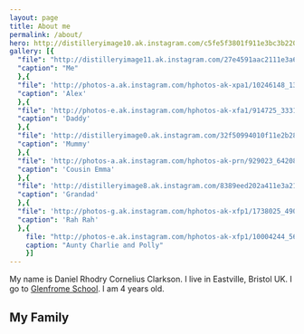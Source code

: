```yaml
---
layout: page
title: About me
permalink: /about/
hero: http://distilleryimage10.ak.instagram.com/c5fe5f3801f911e3bc3b22000ae80efa_7.jpg
gallery: [{
  "file": "http://distilleryimage11.ak.instagram.com/27e4591aac2111e3a6680e0368da678b_8.jpg",
  "caption": "Me"
  },{
  "file": 'http://photos-a.ak.instagram.com/hphotos-ak-xpa1/10246148_1390488011234672_2037671566_n.jpg',
  "caption": 'Alex'
  },{
  "file": 'http://photos-e.ak.instagram.com/hphotos-ak-xfa1/914725_333162533500844_2093747751_n.jpg',
  "caption": 'Daddy'
  },{
  "file": 'http://distilleryimage0.ak.instagram.com/32f50994010f11e2b28822000a1c9e1a_7.jpg',
  "caption": 'Mummy'
  },{
  "file": 'http://photos-a.ak.instagram.com/hphotos-ak-prn/929023_642082839167584_1750791360_n.jpg',
  "caption": 'Cousin Emma'
  },{
  "file": 'http://distilleryimage8.ak.instagram.com/8389eed202a411e3a21b22000ae913ab_7.jpg',
  "caption": 'Grandad'
  },{
  "file": 'http://photos-g.ak.instagram.com/hphotos-ak-xfp1/1738025_490598101050966_1345555434_n.jpg',
  "caption": 'Rah Rah'
  },{
    file: "http://photos-e.ak.instagram.com/hphotos-ak-xfp1/10004244_560459957385092_61092430_n.jpg",
    caption: "Aunty Charlie and Polly"
    }]
---
```


My name is Daniel Rhodry Cornelius Clarkson. I live in Eastville, Bristol UK. I go to [Glenfrome School](http://glenfromeps.schooljotter.com/). I am 4 years old.

## My Family
